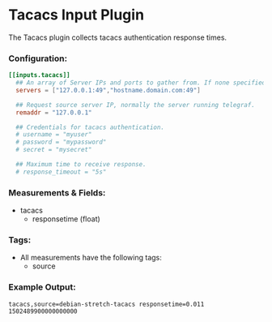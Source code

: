 # Tacacs Input Plugin

The Tacacs plugin collects tacacs authentication response times.

### Configuration:

```toml @sample.conf
[[inputs.tacacs]]
  ## An array of Server IPs and ports to gather from. If none specified, defaults to localhost.
  servers = ["127.0.0.1:49","hostname.domain.com:49"]

  ## Request source server IP, normally the server running telegraf.
  remaddr = "127.0.0.1"

  ## Credentials for tacacs authentication.
  # username = "myuser"
  # password = "mypassword"
  # secret = "mysecret"

  ## Maximum time to receive response.
  # response_timeout = "5s"
```

### Measurements & Fields:

- tacacs
  - responsetime (float)

### Tags:

- All measurements have the following tags:
    - source

### Example Output:

```
tacacs,source=debian-stretch-tacacs responsetime=0.011 1502489900000000000
```
